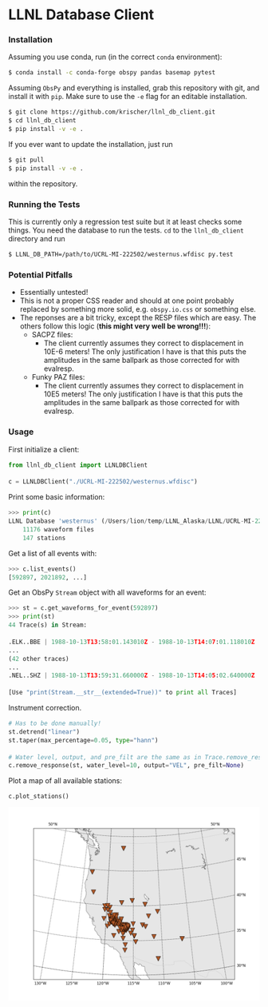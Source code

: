 # LLNL Database Client

### Installation

Assuming you use conda, run (in the correct `conda` environment):

```bash
$ conda install -c conda-forge obspy pandas basemap pytest
```

Assuming `ObsPy` and everything is installed, grab this repository with git, and install it with `pip`. Make sure to use the `-e` flag for an editable installation.

```bash
$ git clone https://github.com/krischer/llnl_db_client.git
$ cd llnl_db_client
$ pip install -v -e .
```

If you ever want to update the installation, just run

```bash
$ git pull
$ pip install -v -e .
```

within the repository.


### Running the Tests

This is currently only a regression test suite but it at least checks some things. You need the database to run the tests. `cd` to the `llnl_db_client` directory and run

```bash
$ LLNL_DB_PATH=/path/to/UCRL-MI-222502/westernus.wfdisc py.test
```

### Potential Pitfalls

* Essentially untested!
* This is not a proper CSS reader and should at one point probably replaced by
  something more solid, e.g. `obspy.io.css` or something else.
* The reponses are a bit tricky, except the RESP files which are easy. The
  others follow this logic (**this might very well be wrong!!!**):
	* SACPZ files:
		* The client currently assumes they correct to displacement in 10E-6 meters! The only justification I have is that this puts the amplitudes in the same ballpark as those corrected for with evalresp.
	* Funky PAZ files:
		* The client currently assumes they correct to displacement in 10E5 meters! The only justification I have is that this puts the amplitudes in the same ballpark as those corrected for with evalresp.

### Usage

First initialize a client:

```python
from llnl_db_client import LLNLDBClient

c = LLNLDBClient("./UCRL-MI-222502/westernus.wfdisc")
```

Print some basic information:


```python
>>> print(c)
LLNL Database 'westernus' (/Users/lion/temp/LLNL_Alaska/LLNL/UCRL-MI-222502)
	11176 waveform files
	147 stations
```

Get a list of all events with:

```python
>>> c.list_events()
[592897, 2021892, ...]
```

Get an ObsPy `Stream` object with all waveforms for an event:

```python
>>> st = c.get_waveforms_for_event(592897)
>>> print(st)
44 Trace(s) in Stream:

.ELK..BBE | 1988-10-13T13:58:01.143010Z - 1988-10-13T14:07:01.118010Z | 40.0 Hz, 21600 samples
...
(42 other traces)
...
.NEL..SHZ | 1988-10-13T13:59:31.660000Z - 1988-10-13T14:05:02.640000Z | 50.0 Hz, 16550 samples

[Use "print(Stream.__str__(extended=True))" to print all Traces]
```

Instrument correction.

```python
# Has to be done manually!
st.detrend("linear")
st.taper(max_percentage=0.05, type="hann")

# Water level, output, and pre_filt are the same as in Trace.remove_response()
c.remove_response(st, water_level=10, output="VEL", pre_filt=None)
```


Plot a map of all available stations:

```python
c.plot_stations()
```

![](doc/images/stations.png)
